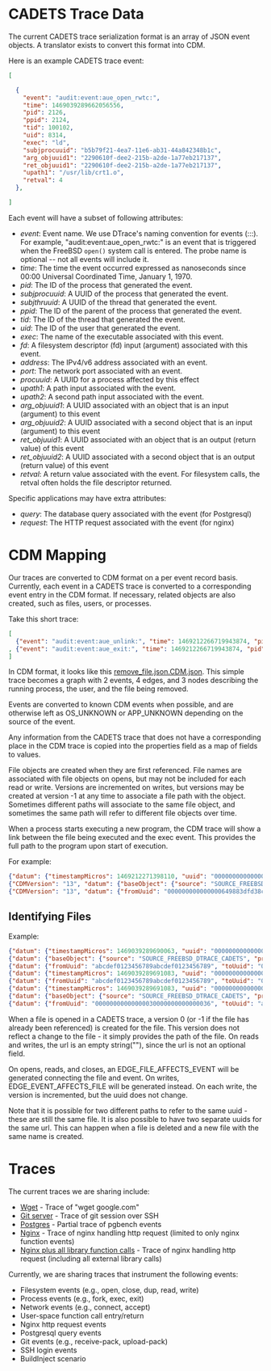 # CADETS Trace Data

The current CADETS trace serialization format is an array of JSON
event objects. A translator exists to convert this format into CDM.

Here is an example CADETS trace event:

```json
[

  {
	"event": "audit:event:aue_open_rwtc:",
	"time": 1469039289662056556,
	"pid": 2126,
	"ppid": 2124,
	"tid": 100102,
	"uid": 8314,
	"exec": "ld",
	"subjprocuuid": "b5b79f21-4ea7-11e6-ab31-44a842348b1c",
	"arg_objuuid1": "2290610f-dee2-215b-a2de-1a77eb217137",
	"ret_objuuid1": "2290610f-dee2-215b-a2de-1a77eb217137",
	"upath1": "/usr/lib/crt1.o",
	"retval": 4
  },

]
```

Each event will have a subset of following attributes:

* _event_: Event name. We use DTrace's naming convention for events
  (<dtrace provider>:<module>:<function>:<probe name>). For example,
  "audit:event:aue_open_rwtc:" is an event that is triggered when the
  FreeBSD `open()` system call is entered. The probe name is optional --
  not all events will include it.
* _time_: The time the event occurred expressed as nanoseconds since 00:00
  Universal Coordinated Time, January 1, 1970.
* _pid_: The ID of the process that generated the event.
* _subjprocuuid_: A UUID of the process that generated the event.
* _subjthruuid_: A UUID of the thread that generated the event.
* _ppid_: The ID of the parent of the process that generated the
  event.
* _tid_: The ID of the thread that generated the event.
* _uid_: The ID of the user that generated the event.
* _exec_: The name of the executable associated with this event.
* _fd_: A filesystem descriptor (fd) input (argument) associated with this event.
* _address_: The IPv4/v6 address associated with an event.
* _port_: The network port associated with an event.
* _procuuid_: A UUID for a process affected by this effect
* _upath1_: A path input associated with the event.
* _upath2_: A second path input associated with the event.
* _arg_objuuid1_: A UUID associated with an object that is an input
  (argument) to this event
* _arg_objuuid2_: A UUID associated with a second object
  that is an input (argument) to this event
* _ret_objuuid1_: A UUID associated with an object
  that is an output (return value) of this event
* _ret_objuuid2_: A UUID associated with a second object that is an
  output (return value) of this event
* _retval_: A return value associated with the event. For filesystem
  calls, the retval often holds the file descriptor returned.

Specific applications may have extra attributes:

* _query_: The database query associated with the event (for Postgresql)
* _request_: The HTTP request associated with the event (for nginx)

# CDM Mapping

Our traces are converted to CDM format on a per event record basis. Currently,
each event in a CADETS trace is converted to a corresponding event entry in the CDM format.
If necessary, related objects are also created, such as files, users, or
processes.

Take this short trace:
```json
[
  {"event": "audit:event:aue_unlink:", "time": 1469212266719943874, "pid": 3555, "ppid": 3554, "tid": 100153, "uid": 0, "exec": "remove_file", "subjprocuuid": "73bc6807-503a-11e6-b8c7-080027889132", "arg_objuuid1": "ea7eea24-097f-cf5b-bf09-a3843bcf40b6", "upath1": "/usr/home/strnad/unit_tests/temp.out", "retval": 0}
, {"event": "audit:event:aue_exit:", "time": 1469212266719943874, "pid": 3555, "ppid": 3554, "tid": 100153, "uid": 0, "exec": "remove_file", "subjprocuuid": "73bc6807-503a-11e6-b8c7-080027889132", "retval": 0}
]
```

In CDM format, it looks like this
[remove_file.json.CDM.json](./unit_test_traces/remove_file.json.CDM.json). This
simple trace becomes a graph with 2 events, 4 edges, and 3 nodes describing the
running process, the user, and the file being removed.

Events are converted to known CDM events when possible, and are otherwise left
as OS_UNKNOWN or APP_UNKNOWN depending on the source of the event.

Any information from the CADETS trace that does not have a corresponding place
in the CDM trace is copied into the properties field as a map of fields to
values.

File objects are created when they are first referenced. File names are
associated with file objects on opens, but may not be included for each read or
write. Versions are incremented on writes, but versions may be created at
version -1 at any time to associate a file path with the object. Sometimes
different paths will associate to the same file object, and sometimes the same
path will refer to different file objects over time.

When a process starts executing a new program, the CDM trace will show a link
between the file being executed and the exec event. This provides the full path
to the program upon start of execution.

For example:
```json
{"datum": {"timestampMicros": 1469212271398110, "uuid": "00000000000000030000000000000019", "sequence": 25, "source": "SOURCE_FREEBSD_DTRACE_CADETS", "threadId": 100259, "type": "EVENT_EXECUTE", "properties": {"subjprocuuid": "76dd6962-503a-11e6-b8c7-080027889132", "arg_objuuid1": "c63c9e57-55b6-7d59-b655-e198f97d106e", "probe": "", "module": "event", "call": "aue_execve", "provider": "audit", "path": "/usr/local/bin/wget", "retval": "0", "upath1": "/usr/local/bin/wget"}}, "CDMVersion": "13"}
{"CDMVersion": "13", "datum": {"baseObject": {"source": "SOURCE_FREEBSD_DTRACE_CADETS", "properties": {}}, "uuid": "000000000000000649883dfd38c0a873", "url": "/usr/local/bin/wget", "isPipe": false, "version": 1, "properties": {}}}
{"CDMVersion": "13", "datum": {"fromUuid": "000000000000000649883dfd38c0a873", "toUuid": "00000000000000030000000000000019", "properties": {}, "timestamp": 1469212271398110, "type": "EDGE_FILE_AFFECTS_EVENT"}}
```

## Identifying Files

Example:
```json
{"datum": {"timestampMicros": 1469039289690063, "uuid": "000000000000000300000000000000ef", "sequence": 1, "source": "SOURCE_FREEBSD_DTRACE_CADETS", "threadId": 100102, "programPoint": "ld", "type": "EVENT_OPEN", "properties": {"ret_objuuid1": "abcdef0123456789abcdef0123456789", "errno": "0", "probe": "", "subjprocuuid": "b5b79f214ea711e6ab3144a842348b1c", "module": "event", "arg_objuuid1": "abcdef0123456789abcdef0123456789", "call": "aue_open_rwtc", "mode": "438", "provider": "audit", "flags": "0", "path": "/tmp/hello-cf9520.o", "retval": "9", "upath1": "/tmp/hello-cf9520.o"}}, "CDMVersion": "13"}
{"datum": {"baseObject": {"source": "SOURCE_FREEBSD_DTRACE_CADETS", "properties": {}}, "uuid": "abcdef0123456789abcdef0123456789", "url": "/tmp/hello-cf9520.o", "isPipe": false, "version": 0, "properties": {}}, "CDMVersion": "13"}
{"datum": {"fromUuid": "abcdef0123456789abcdef0123456789", "toUuid": "000000000000000300000000000000ef", "properties": {}, "timestamp": 1469039289690063, "type": "EDGE_FILE_AFFECTS_EVENT"}, "CDMVersion": "13"}
{"datum": {"timestampMicros": 1469039289691083, "uuid": "000000000000000300000000000000f2", "sequence": 2, "source": "SOURCE_FREEBSD_DTRACE_CADETS", "threadId": 100102, "programPoint": "ld", "type": "EVENT_READ", "properties": {"errno": "0", "probe": "", "subjprocuuid": "b5b79f214ea711e6ab3144a842348b1c", "module": "event", "arg_objuuid1": "abcdef0123456789abcdef0123456789", "call": "aue_read", "provider": "audit", "fd": "9", "retval": "1216"}}, "CDMVersion": "13"}
{"datum": {"fromUuid": "abcdef0123456789abcdef0123456789", "toUuid": "000000000000000300000000000000f2", "properties": {}, "timestamp": 1469039289691083, "type": "EDGE_FILE_AFFECTS_EVENT"}, "CDMVersion": "13"}
{"datum": {"timestampMicros": 1469039289691083, "uuid": "00000000000000030000000000000036", "sequence": 3, "source": "SOURCE_FREEBSD_DTRACE_CADETS", "threadId": 100102, "programPoint": "cc", "type": "EVENT_WRITE", "properties": {"errno": "0", "probe": "", "subjprocuuid": "b5b3fa284ea711e6ab3144a842348b1c", "module": "event", "arg_objuuid1": "abcdef0123456789abcdef0123456789", "call": "aue_write", "provider": "audit", "fd": "4", "retval": "1216"}}, "CDMVersion": "13"}
{"datum": {"baseObject": {"source": "SOURCE_FREEBSD_DTRACE_CADETS", "properties": {}}, "uuid": "abcdef0123456789abcdef0123456789", "url": "", "isPipe": false, "version": 1, "properties": {}}, "CDMVersion": "13"}
{"datum": {"fromUuid": "00000000000000030000000000000036", "toUuid": "abcdef0123456789abcdef0123456789", "properties": {}, "timestamp": 1469039289657058, "type": "EDGE_EVENT_AFFECTS_FILE"}, "CDMVersion": "13"}

```

When a file is opened in a CADETS trace, a version 0 (or -1 if the file has
already been referenced) is created for the file. This version does not reflect
a change to the file - it simply provides the path of the file. On reads and
writes, the url is an empty string(""), since the url is not an optional field. 

On opens, reads, and closes, an EDGE_FILE_AFFECTS_EVENT will be generated
connecting the file and event. On writes, EDGE_EVENT_AFFECTS_FILE will be
generated instead. On each write, the version is incremented, but the uuid does
not change.

Note that it is possible for two different paths to refer to the same uuid -
these are still the same file. It is also possible to have two separate uuids
for the same url. This can happen when a file is deleted and a new file with
the same name is created.


# Traces

The current traces we are sharing include:

* [Wget](./wget_google.json) - Trace of "wget google.com"
* [Git server](./git_server.json) - Trace of git session over SSH
* [Postgres](./postgres.json) - Partial trace of pgbench events
* [Nginx](./nginx.json) - Trace of nginx handling http request
  (limited to only nginx function events)
* [Nginx plus all library function calls](./nginx_with_libs.json) -
  Trace of nginx handling http request (including all external library
  calls)

Currently, we are sharing traces that instrument the following events:

* Filesystem events (e.g., open, close, dup, read, write)
* Process events (e.g., fork, exec, exit)
* Network events (e.g., connect, accept)
* User-space function call entry/return
* Nginx http request events
* Postgresql query events
* Git events (e.g., receive-pack, upload-pack)
* SSH login events
* BuildInject scenario
